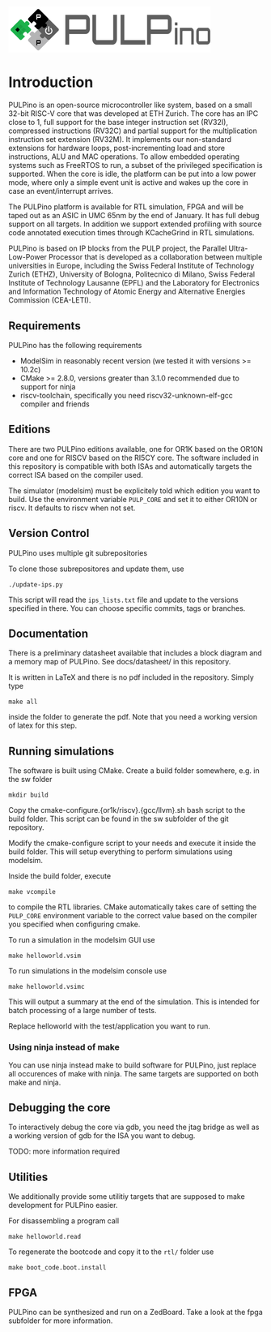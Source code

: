 <img src="doc/datasheet/figures/pulpino_logo_inline1.png" width="400px" />

# Introduction

PULPino is an open-source microcontroller like system, based on a small 32-bit
RISC-V core that was developed at ETH Zurich. The core has an IPC close to 1, full
support for the base integer instruction set (RV32I), compressed instructions
(RV32C) and partial support for the multiplication instruction set
extension (RV32M). It implements our non-standard extensions for hardware
loops, post-incrementing load and store instructions, ALU and MAC
operations.
To allow embedded operating systems such as FreeRTOS to run, a subset of the
privileged specification is supported. When the core is idle, the platform can
be put into a low power mode, where only a simple event unit is active and
wakes up the core in case an event/interrupt arrives.

The PULPino platform is available for RTL simulation, FPGA and will be taped
out as an ASIC in UMC 65nm by the end of January. It has full debug support on
all targets. In addition we support extended profiling with source code
annotated execution times through KCacheGrind in RTL simulations.

PULPino is based on IP blocks from the PULP project, the Parallel
Ultra-Low-Power Processor that is developed as a collaboration between multiple
universities in Europe, including the Swiss Federal Institute of Technology
Zurich (ETHZ), University of Bologna, Politecnico di Milano, Swiss Federal
Institute of Technology Lausanne (EPFL) and the Laboratory for Electronics and
Information Technology of Atomic Energy and Alternative Energies Commission
(CEA-LETI).


## Requirements

PULPino has the following requirements

- ModelSim in reasonably recent version (we tested it with versions >= 10.2c)
- CMake >= 2.8.0, versions greater than 3.1.0 recommended due to support for ninja
- riscv-toolchain, specifically you need riscv32-unknown-elf-gcc compiler and friends

## Editions

There are two PULPino editions available, one for OR1K based on the OR10N core
and one for RISCV based on the RI5CY core.
The software included in this repository is compatible with both ISAs and
automatically targets the correct ISA based on the compiler used.

The simulator (modelsim) must be explicitely told which edition you want to build.
Use the environment variable `PULP_CORE` and set it to either OR10N or riscv. It
defaults to riscv when not set.



## Version Control

PULPino uses multiple git subrepositories

To clone those subrepositores and update them, use

    ./update-ips.py

This script will read the `ips_lists.txt` file and update to the versions
specified in there. You can choose specific commits, tags or branches.


## Documentation

There is a preliminary datasheet available that includes a block diagram and a memory map of PULPino.
See docs/datasheet/ in this repository.

It is written in LaTeX and there is no pdf included in the repository. Simply type

    make all

inside the folder to generate the pdf. Note that you need a working version of latex for this step.


## Running simulations

The software is built using CMake.
Create a build folder somewhere, e.g. in the sw folder

    mkdir build

Copy the cmake-configure.{or1k/riscv}.{gcc/llvm}.sh bash script to the build folder.
This script can be found in the sw subfolder of the git repository.

Modify the cmake-configure script to your needs and execute it inside the build folder.
This will setup everything to perform simulations using modelsim.

Inside the build folder, execute

    make vcompile

to compile the RTL libraries. CMake automatically takes care of setting the
`PULP_CORE` environment variable to the correct value based on the compiler you
specified when configuring cmake.

To run a simulation in the modelsim GUI use

    make helloworld.vsim


To run simulations in the modelsim console use

    make helloworld.vsimc

This will output a summary at the end of the simulation.
This is intended for batch processing of a large number of tests.

Replace helloworld with the test/application you want to run.


### Using ninja instead of make

You can use ninja instead make to build software for PULPino, just replace all
occurences of make with ninja.
The same targets are supported on both make and ninja.



## Debugging the core

To interactively debug the core via gdb, you need the jtag bridge as well as a
working version of gdb for the ISA you want to debug.

TODO: more information required

## Utilities

We additionally provide some utilitiy targets that are supposed to make development for
PULPino easier.

For disassembling a program call

    make helloworld.read

To regenerate the bootcode and copy it to the `rtl/` folder use

    make boot_code.boot.install

## FPGA

PULPino can be synthesized and run on a ZedBoard.
Take a look at the fpga subfolder for more information.